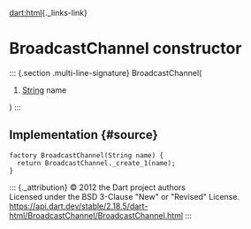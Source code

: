 [dart:html](../../dart-html/dart-html-library){._links-link}

BroadcastChannel constructor
============================

::: {.section .multi-line-signature}
BroadcastChannel(

1.  [String](../../dart-core/string-class) name

)
:::

Implementation {#source}
--------------

``` {.language-dart data-language="dart"}
factory BroadcastChannel(String name) {
  return BroadcastChannel._create_1(name);
}
```

::: {._attribution}
© 2012 the Dart project authors\
Licensed under the BSD 3-Clause \"New\" or \"Revised\" License.\
<https://api.dart.dev/stable/2.18.5/dart-html/BroadcastChannel/BroadcastChannel.html>
:::
